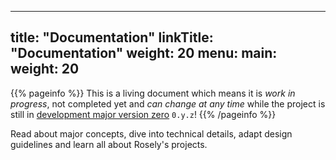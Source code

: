 
---
title: "Documentation"
linkTitle: "Documentation"
weight: 20
menu:
  main:
    weight: 20
---

{{% pageinfo %}}
This is a living document which means it is *work in progress*, not completed yet and *can change at any time* while the project is still in
[development major version zero](https://semver.org/#spec-item-4) `0.y.z`!
{{% /pageinfo %}}


Read about major concepts, dive into technical details, adapt design guidelines and learn all about Rosely's projects.